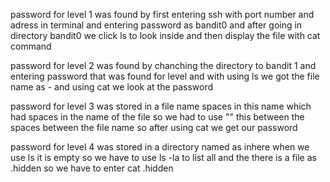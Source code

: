 password for level 1 was found by first entering ssh with port number and adress in terminal and entering password as bandit0 and after going in directory bandit0 we click ls to look inside and then display the file with cat command


password for level 2 was found by chanching the directory to bandit 1 and entering password that was found for level and with using ls we got the file name as - and using cat we look at the password


password for level 3 was stored in a file name spaces in this name which had spaces in the name of the file so we had to use "\" this between the spaces between the file name so after using cat we get our password

password for level 4 was stored in a directory named as inhere when we use ls it is empty so we have to use ls -la to list all and the there is a file as .hidden so we have to enter cat .hidden

